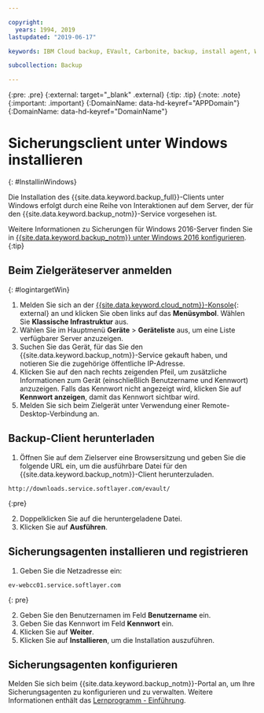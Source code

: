 ```yaml
---

copyright:
  years: 1994, 2019
lastupdated: "2019-06-17"

keywords: IBM Cloud backup, EVault, Carbonite, backup, install agent, Windows

subcollection: Backup

---
```

{:pre: .pre}
{:external: target="_blank" .external}
{:tip: .tip}
{:note: .note}
{:important: .important}
{:DomainName: data-hd-keyref="APPDomain"}
{:DomainName: data-hd-keyref="DomainName"}

# Sicherungsclient unter Windows installieren
{: #InstallinWindows}

Die Installation des {{site.data.keyword.backup_full}}-Clients unter Windows erfolgt durch eine Reihe von Interaktionen auf dem Server, der für den {{site.data.keyword.backup_notm}}-Service vorgesehen ist.

Weitere Informationen zu Sicherungen für Windows 2016-Server finden Sie in [{{site.data.keyword.backup_notm}} unter Windows 2016 konfigurieren](/docs/infrastructure/Backup?topic=Backup-InstallinWindows2016).
{:tip}

## Beim Zielgeräteserver anmelden
{: #logintargetWin}

1. Melden Sie sich an der [{{site.data.keyword.cloud_notm}}-Konsole](https://{DomainName}){: external} an und klicken Sie oben links auf das **Menüsymbol**. Wählen Sie **Klassische Infrastruktur** aus.
2. Wählen Sie im Hauptmenü **Geräte** > **Geräteliste** aus, um eine Liste verfügbarer Server anzuzeigen.
3. Suchen Sie das Gerät, für das Sie den {{site.data.keyword.backup_notm}}-Service gekauft haben, und notieren Sie die zugehörige öffentliche IP-Adresse.
4. Klicken Sie auf den nach rechts zeigenden Pfeil, um zusätzliche Informationen zum Gerät (einschließlich Benutzername und Kennwort) anzuzeigen. Falls das Kennwort nicht angezeigt wird, klicken Sie auf **Kennwort anzeigen**, damit das Kennwort sichtbar wird.
5. Melden Sie sich beim Zielgerät unter Verwendung einer Remote-Desktop-Verbindung an.

## Backup-Client herunterladen

1. Öffnen Sie auf dem Zielserver eine Browsersitzung und geben Sie die folgende URL ein, um die ausführbare Datei für den {{site.data.keyword.backup_notm}}-Client herunterzuladen. <br/>
  ```
  http://downloads.service.softlayer.com/evault/
  ```
  {:pre}

2. Doppelklicken Sie auf die heruntergeladene Datei.
3. Klicken Sie auf **Ausführen**.


## Sicherungsagenten installieren und registrieren

1. Geben Sie die Netzadresse ein: <br />
  ```
  ev-webcc01.service.softlayer.com
  ```
  {: pre}

2. Geben Sie den Benutzernamen im Feld **Benutzername** ein.
3. Geben Sie das Kennwort im Feld **Kennwort** ein.
6. Klicken Sie auf **Weiter**.
7. Klicken Sie auf **Installieren**, um die Installation auszuführen.

## Sicherungsagenten konfigurieren

Melden Sie sich beim {{site.data.keyword.backup_notm}}-Portal an, um Ihre Sicherungsagenten zu konfigurieren und zu verwalten. Weitere Informationen enthält das [Lernprogramm - Einführung](/docs/infrastructure/Backup?topic=Backup-getting-started#getting-started).
